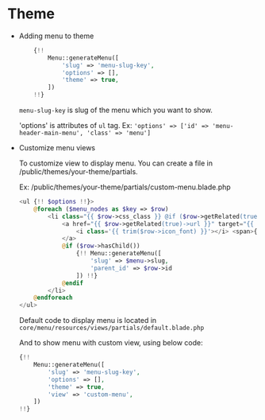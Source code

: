 # Theme

- Adding menu to theme

    ```php
        {!!
            Menu::generateMenu([
                'slug' => 'menu-slug-key',
                'options' => [],
                'theme' => true,
            ])
        !!}
    ```
    
    `menu-slug-key` is slug of the menu which you want to show.
    
    'options' is attributes of `ul` tag. Ex: `'options' => ['id' => 'menu-header-main-menu', 'class' => 'menu']`

- Customize menu views

    To customize view to display menu. You can create a file in /public/themes/your-theme/partials.

    Ex: /public/themes/your-theme/partials/custom-menu.blade.php
    ```php
    <ul {!! $options !!}>
        @foreach ($menu_nodes as $key => $row)
            <li class="{{ $row->css_class }} @if ($row->getRelated(true)->url == Request::url()) current @endif">
                <a href="{{ $row->getRelated(true)->url }}" target="{{ $row->target }}">
                    <i class='{{ trim($row->icon_font) }}'></i> <span>{{ $row->getRelated(true)->name }}</span>
                </a>
                @if ($row->hasChild())
                    {!! Menu::generateMenu([
                        'slug' => $menu->slug,
                        'parent_id' => $row->id
                    ]) !!}
                @endif
            </li>
        @endforeach
    </ul>
    ```

    Default code to display menu is located in `core/menu/resources/views/partials/default.blade.php`

    And to show menu with custom view, using below code:
    
    ```php
    {!!
        Menu::generateMenu([
            'slug' => 'menu-slug-key',
            'options' => [],
            'theme' => true,
            'view' => 'custom-menu',
        ])
    !!}
    ```